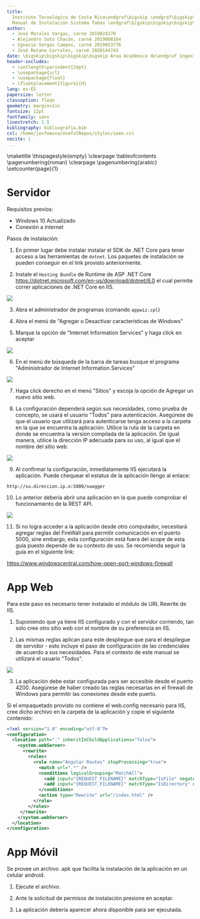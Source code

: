 ```yaml
---
title:
  Instituto Tecnológico de Costa Rica\endgraf\bigskip \endgraf\bigskip\bigskip\
  Manual de Instalación Sistema Tabas \endgraf\bigskip\bigskip\bigskip\bigskip
author:
  - José Morales Vargas, carné 2019024270
  - Alejandro Soto Chacón, carné 2019008164
  - Ignacio Vargas Campos, carné 2019053776
  - José Retana Corrales, carné 2020144743
date: \bigskip\bigskip\bigskip\bigskip Área Académica de\endgraf Ingeniería en Computadores \endgraf\bigskip\bigskip\ Bases de Datos \endgraf  (CE3101) \endgraf\bigskip\bigskip Profesor Marco Rivera Meneses \endgraf\vfill  Semestre I 2022
header-includes:
  - \setlength\parindent{24pt}
  - \usepackage{url}
  - \usepackage{float}
  - \floatplacement{figure}{H}
lang: es-ES
papersize: letter
classoption: fleqn
geometry: margin=1in
fontsize: 12pt
fontfamily: sans
linestretch: 1.5
bibliography: bibliografia.bib
csl: /home/josfemova/UsefulRepos/styles/ieee.csl
nocite: |
...
```


\maketitle
\thispagestyle{empty}
\clearpage
\tableofcontents
\pagenumbering{roman}
\clearpage
\pagenumbering{arabic}
\setcounter{page}{1}

# Servidor 

Requisitos previos:

- Windows 10 Actualizado
- Conexión a internet

Pasos de instalación:

1. En primer lugar debe instalar instalar el SDK de .NET Core para tener acceso a las herramientas de `dotnet`. Los paquetes de instalación se pueden conseguir en el link provisto anteriormente.

2. Instale el `Hosting Bundle` de Runtime de ASP .NET Core  <https://dotnet.microsoft.com/en-us/download/dotnet/6.0> el cual permite correr aplicaciones de .NET Core en IIS.

![](manuales/hostingbundle.png)

3. Abra el administrador de programas (comando `appwiz.cpl`)

4. Abra el menú de "Agregar o Desactivar características de Windows"

5. Marque la opción de "Internet Information Services" y haga click en aceptar

![](manuales/iis.png)

6. En el menú de búsqueda de la barra de tareas busque el programa "Administrador de Internet Information Services"

![](manuales/adminiis.png)

7. Haga click derecho en el menú "Sitios" y escoja la opción de Agregar un nuevo sitio web.

8. La configuración dependerá según sus necesidades, como prueba de concepto, se usará el usuario "Todos" para autenticación. Asegúrese de que el usuario que utilizará para autenticarse tenga acceso a la carpeta en la que se encuentra la aplicación. Utilice la ruta de la carpeta en donde se encuentra la version compilada de la aplicación. De igual manera, utilice la dirección IP adecuada para su uso, al igual que el nombre del sitio web. 

![](manuales/config_sitio.png)

9. Al confirmar la configuración, inmediatamente IIS ejecutará la aplicación. Puede chequear el estatus de la aplicación llengo al enlace:

```
http://su.direccion.ip.o:5000/swagger
```

10. Lo anterior debería abrir una aplicación en la que puede comprobar el funcionamiento de la REST API.

![](manuales/prueba_iis.png)

11. Si no logra acceder a la aplicación desde otro computador, necesitará agregar reglas del FireWall para permitir comunicación en el puerto 5000, sine embargo, esta configuración está fuera del scope de esta guía puesto depende de su contexto de uso. Se recomienda seguir la guía en el siguiente link:

<https://www.windowscentral.com/how-open-port-windows-firewall>

# App Web

Para este paso es necesario tener instalado el módulo de URL Rewrite de IIS.

1. Suponiendo que ya tiene IIS configurado y con el servidor corriendo, tan solo cree otro sitio web con el nombre de su preferencia en IIS.

2. Las mismas reglas aplican para este despliegue que para el despliegue de servidor - esto incluye el paso de configuración de las credenciales de acuerdo a sus necesidades. Para el contexto de este manual se utilizará el usuario "Todos".

![](manuales/configwebapp.png)

3. La aplicación debe estar configurada para ser accesible desde el puerto 4200. Asegúrese de haber creado las reglas necesarias en el firewall de Windows para permitir las conexiones desde este puerto.

Si el empaquetado provisto no contiene el web.config necesario para IIS, cree dicho archivo en la carpeta de la aplicación y copie el siguiente contenido:

```XML
<?xml version="1.0" encoding="utf-8"?>
<configuration>
  <location path="." inheritInChildApplications="false">
    <system.webServer>
      <rewrite>
    	<rules>
      	  <rule name="Angular Routes" stopProcessing="true">
            <match url=".*" />
            <conditions logicalGrouping="MatchAll">
              <add input="{REQUEST_FILENAME}" matchType="IsFile" negate="true" />
              <add input="{REQUEST_FILENAME}" matchType="IsDirectory" negate="true" />
            </conditions>
            <action type="Rewrite" url="/index.html" />
      	  </rule>
    	</rules>
     </rewrite>
    </system.webServer>
  </location>
</configuration>
```

# App Móvil

Se provee un archivo .apk que facilita la instalación de la aplicación en un celular android.

1. Ejecute el archivo.

2. Ante la solicitud de permisos de instalación presione en aceptar.

3. La aplicación debería aparecer ahora disponible para ser ejecutada.
